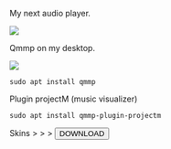 My next audio player.

<img src="https://skandyns.github.io/img/qmmp.png"/>

Qmmp on my desktop.

<img src="https://skandyns.github.io/img/qmmp2.png"/>

```
sudo apt install qmmp
```
Plugin projectM (music visualizer)
```
sudo apt install qmmp-plugin-projectm
```
Skins >  >  > <a href="http://qmmp.ylsoftware.com/files/skins/qmmp-skins/" target="_blank"><button class="button-download pure-button">DOWNLOAD</button></a>
